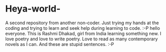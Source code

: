 # Heya-world-
A second repository from another non-coder. Just trying my hands at the coding and trying to learn and seek help during learning to code. :-P
hello everyone. This is Rashmi Dhakad, girl from India learning something new. 
I love poetry and love to write poetry.
Love to read as many contemporary novels as I can.
And these are stupid sentences. :-P

